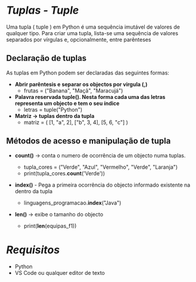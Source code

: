 # ***Tuplas - Tuple***

Uma tupla ( tuple ) em Python é uma sequência imutável de valores de qualquer tipo. Para criar uma tupla, lista-se uma sequência de valores separados por vírgulas e, opcionalmente, entre parênteses

## Declaração de tuplas
As tuplas em Python podem ser declaradas das seguintes formas:
* **Abrir parêntesis e separar os objectos por virgula (,)**
    * frutas = ("Banana", "Maçã", "Maracujá")
* **Palavra reservada tuple(). Nesta forma cada uma das letras representa um objecto e tem o seu índice**
    * letras = tuple("Python")
* **Matriz -> tuplas dentro da tupla**
    * matriz = (
        [1, "a", 2], 
        ["b", 3, 4],
        [5, 6, "c"]
        )
## Métodos de acesso e manipulação de tupla
* **count()** -> conta o numero de ocorrência de um objecto numa tuplas.
    * tupla_cores = ("Verde", "Azul", "Vermelho", "Verde", "Laranja")
    * print(tupla_cores.**count**('Verde'))
* **index()** - Pega a primeira ocorrência do objecto informado existente na dentro da tupla
    * linguagens_programacao.**index**("Java")

* **len()** -> exibe o tamanho do objecto
    * print(**len**(equipas_f1))

# ***Requisitos***
* Python
* VS Code ou qualquer editor de texto